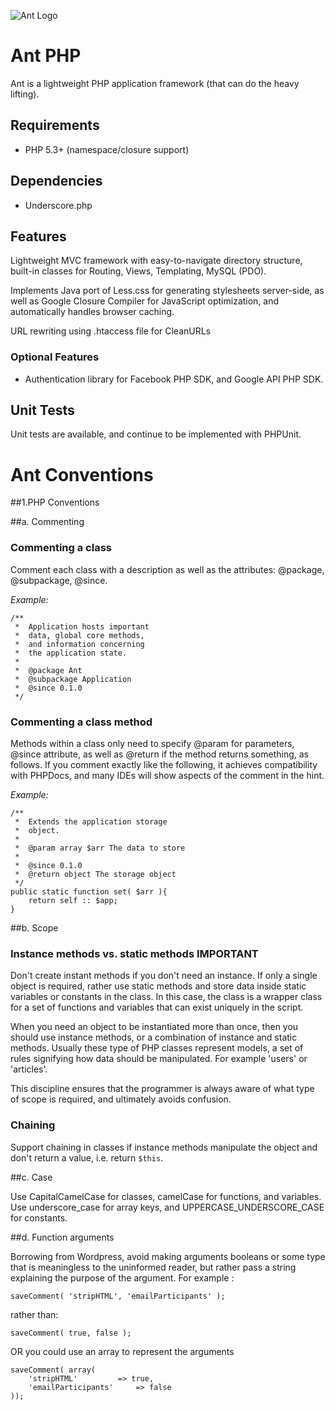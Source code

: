 ![Ant Logo](https://raw.github.com/luke-siedle/Ant/master/Ant-Logo.png)

# Ant PHP

Ant is a lightweight PHP application framework (that can do the heavy lifting).

## Requirements

- PHP 5.3+ (namespace/closure support)

## Dependencies

- Underscore.php

## Features

Lightweight MVC framework with easy-to-navigate directory structure, built-in 
classes for Routing, Views, Templating, MySQL (PDO). 

Implements Java port of Less.css for generating stylesheets server-side, as well as Google Closure 
Compiler for JavaScript optimization, and automatically handles browser caching.

URL rewriting using .htaccess file for CleanURLs

### Optional Features

- Authentication library for Facebook PHP SDK, and Google API PHP SDK.

## Unit Tests

Unit tests are available, and continue to be implemented with PHPUnit. 

# Ant Conventions

##1.PHP Conventions

##a. Commenting

### Commenting a class

Comment each class with a description as well as the attributes:
@package, @subpackage, @since.

*Example:*
	
	/**
	 *	Application hosts important
	 *	data, global core methods,
	 *	and information concerning
	 *	the application state.
	 * 
	 *	@package Ant
	 *	@subpackage Application
	 *	@since 0.1.0	
	 */

### Commenting a class method

Methods within a class only need to specify @param for parameters, @since attribute, as well as @return
if the method returns something, as follows. If you comment exactly like the following, it achieves
compatibility with PHPDocs, and many IDEs will show aspects of the comment in the hint.

*Example:*

	/**
	 *	Extends the application storage
	 *	object.
	 *	
	 *	@param array $arr The data to store
	 *	
	 *	@since 0.1.0
	 *	@return object The storage object
	 */
	public static function set( $arr ){
		return self :: $app;
	}

##b. Scope

### Instance methods vs. static methods IMPORTANT

Don't create instant methods if you don't need an instance. If only a single object is required, 
rather use static methods and store data inside static variables or constants in the class. In this case, 
the class is a wrapper class for a set of functions and variables that can exist uniquely in the script.

When you need an object to be instantiated more than once, then you should use instance methods, or a combination
of instance and static methods. Usually these type of PHP classes represent models, a set of rules signifying how
data should be manipulated. For example 'users' or 'articles'.

This discipline ensures that the programmer is always aware of what type of scope is required, and ultimately 
avoids confusion.

### Chaining

Support chaining in classes if instance methods manipulate the object and don't return a value, 
i.e. return <code>$this</code>.

##c. Case

Use CapitalCamelCase for classes, camelCase for functions, and variables. Use underscore_case for array keys, and UPPERCASE_UNDERSCORE_CASE
for constants.

##d. Function arguments

Borrowing from Wordpress, avoid making arguments booleans or some type that is meaningless to the uninformed reader, 
but rather pass a string explaining the purpose of the argument. For example :

	saveComment( 'stripHTML', 'emailParticipants' );
	
rather than:
	
	saveComment( true, false );
	
OR you could use an array to represent the arguments
	
	saveComment( array(
		'stripHTML' 		=> true,
		'emailParticipants' 	=> false
	));